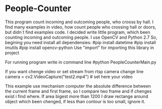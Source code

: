 # People-Counter
This program count incoming and outcoming people, who crooss by hall. 
  I find many examples in video, how count people who crossing hall or doors, but didn`t find examples code. I decided
write little program, which been counting incoming and outcoming people.
  I use OpenCV and Python 2.7
  So, begining you need install all dependensies:
   #pip install datetime
   #pip install imutils
   #pip install opencv-python
   Use "import" for importing this library in project
   
   For running program write in command line 
   #python PeopleCounterMain.py
   
   If you want chenge video or set stream from rtsp camera change line
   camera = cv2.VideoCapture("test2.mp4") # set here your video
   
   This example use mechanism computer the absolute difference between the current frame and
   first frame, so I compare two frame and if chenges exist i find where. If area bigest more than 
 1200 I draw rectange around object which been chenged, if less than contour is too small, ignore it.

  
